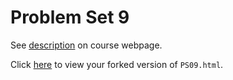 # Problem Set 9

See [description](https://rudeboybert.github.io/STAT495/#problem_set_9) on course webpage.

Click [here](http://htmlpreview.github.io/?https://github.com/tnarraidoo/PS09/blob/master/PS09.html) to view your forked version of `PS09.html`.